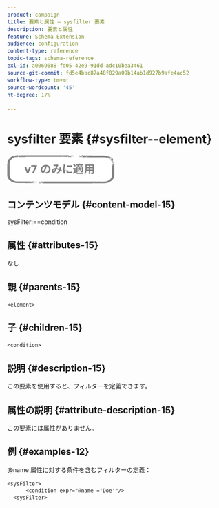 ```yaml
---
product: campaign
title: 要素と属性 – sysfilter 要素
description: 要素と属性
feature: Schema Extension
audience: configuration
content-type: reference
topic-tags: schema-reference
exl-id: a0069688-fd05-42e9-91dd-adc10bea3461
source-git-commit: fd5e4bbc87a48f029a09b14ab1d927b9afe4ac52
workflow-type: tm+mt
source-wordcount: '45'
ht-degree: 17%

---
```


# sysfilter 要素 {#sysfilter--element}

![](../../../assets/v7-only.svg)

## コンテンツモデル {#content-model-15}

sysFilter:==condition

## 属性 {#attributes-15}

なし

## 親 {#parents-15}

`<element>`

## 子 {#children-15}

`<condition>`

## 説明 {#description-15}

この要素を使用すると、フィルターを定義できます。

## 属性の説明 {#attribute-description-15}

この要素には属性がありません。

## 例 {#examples-12}

@name 属性に対する条件を含むフィルターの定義：

```
<sysFilter>
      <condition expr="@name ='Doe'"/>
  <sysFilter>
```
